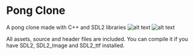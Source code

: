 # Pong Clone
A pong clone made with C++ and SDL2 libraries
![alt text](https://i.imgur.com/PGEZ4fd.png)
![alt text](https://i.imgur.com/XdO5Vbu.png)

All assets, source and header files are included. You can compile it if you have SDL2, SDL2_Image and SDL2_ttf installed.
